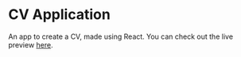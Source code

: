 # CV Application

An app to create a CV, made using React.
You can check out the live preview [here](https://alienworld-cv-application.netlify.app/).

